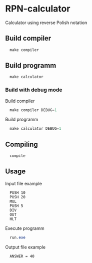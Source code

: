 # RPN-calculator
Calculator using reverse Polish notation

## Build compiler

```powershell
  make compiler
```

## Build programm

```powershell
  make calculator
```

### Build with debug mode

Build compiler
```powershell
  make compiler DEBUG=1
```

Build programm
```powershell
  make calculator DEBUG=1
```

## Compiling
```powershell
  compile
```

## Usage
Input file example
```text
  PUSH 10
  PUSH 20
  MUL
  PUSH 5
  DIV
  OUT
  HLT
```

Execute programm
```powershell
  run.exe
```

Output file example
```text
  ANSWER = 40
```
